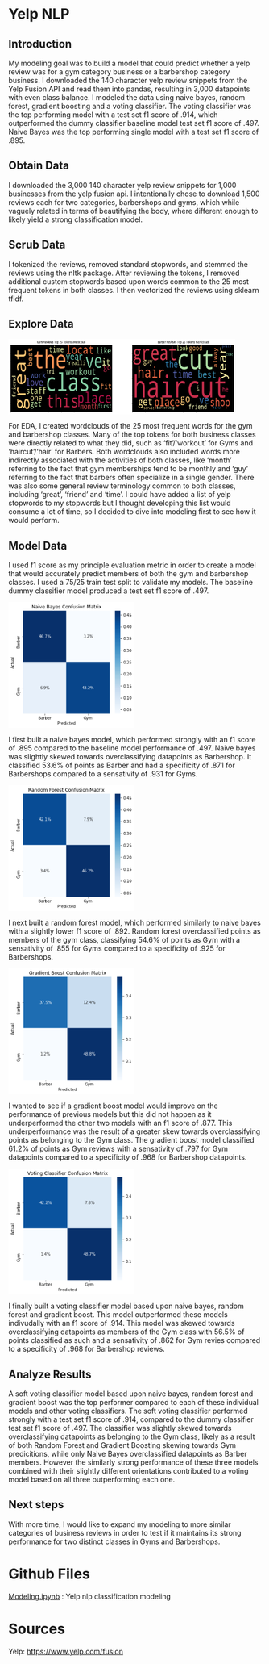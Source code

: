 # Yelp NLP

## Introduction
My modeling goal was to build a model that could predict whether a yelp review was for a gym category business or a barbershop category business.  I downloaded the 140 character yelp review snippets from the Yelp Fusion API and read them into pandas, resulting in 3,000 datapoints with even class balance.  I modeled the data using naive bayes, random forest, gradient boosting and a voting classifier.  The voting classifier was the top performing model with a test set f1 score of .914, which outperformed the dummy classifier baseline model test set f1 score of .497.  Naive Bayes was the top performing single model with a test set f1 score of .895.

## Obtain Data
I downloaded the 3,000 140 character yelp review snippets for 1,000 businesses from the yelp fusion api.  I intentionally chose to download 1,500 reviews each for two categories, barbershops and gyms, which while vaguely related in terms of beautifying the body, where different enough to likely yield a strong classification model.

## Scrub Data
I tokenized the reviews, removed standard stopwords, and stemmed the reviews using the nltk package.  After reviewing the tokens, I removed additional custom stopwords based upon words common to the 25 most frequent tokens in both classes.  I then vectorized the reviews using sklearn tfidf.

## Explore Data

<a href="url"><img src="Images/post-stopword_wordcloud.png" align="middle" height="150" width="450" ></a>

For EDA, I created wordclouds of the 25 most frequent words for the gym and barbershop classes.  Many of the top tokens for both business classes were directly related to what they did, such as ‘fit’/‘workout’ for Gyms and ‘haircut’/‘hair’ for Barbers. Both wordclouds also included words more indirectly associated with the activities of both classes, like ‘month’ referring to the fact that gym memberships tend to be monthly and ‘guy’ referring to the fact that barbers often specialize in a single gender. There was also some general review terminology common to both classes, including ‘great’, ‘friend’ and ‘time’. I could have added a list of yelp stopwords to my stopwords but I thought developing this list would consume a lot of time, so I decided to dive into modeling first to see how it would perform.

## Model Data
I used f1 score as my principle evaluation metric in order to create a model that would accurately predict members of both the gym and barbershop classes. I used a 75/25 train test split to validate my models.  The baseline dummy classifier model produced a test set f1 score of .497.  

<a href="url"><img src="Images/nb_confusion_matrix.png" align="middle" height="250" width="250" ></a>

I first built a naive bayes model, which performed strongly with an f1 score of .895 compared to the baseline model performance of .497.  Naive bayes was slightly skewed towards overclassifying datapoints as Barbershop.  It classified 53.6% of points as Barber and had a specificity of .871 for Barbershops compared to a sensativity of .931 for Gyms.

<a href="url"><img src="Images/rf_confusion_matrix.png" align="middle" height="250" width="250" ></a>

I next built a random forest model, which performed similarly to naive bayes with a slightly lower f1 score of .892.  Random forest overclassified points as members of the gym class, classifying 54.6% of points as Gym with a sensativity of .855 for Gyms compared to a specificity of .925 for Barbershops.

<a href="url"><img src="Images/gb_confusion_matrix.png" align="middle" height="250" width="250" ></a>

I wanted to see if a gradient boost model would improve on the performance of previous models but this did not happen as it underperformed the other two models with an f1 score of .877.  This underperformance was the result of a greater skew towards overclassifying points as belonging to the Gym class.  The gradient boost model classified 61.2% of points as Gym reviews with a sensativity of .797 for Gym datapoints compared to a specificity of .968 for Barbershop datapoints.

<a href="url"><img src="Images/vc_confusion_matrix.png" align="middle" height="250" width="250" ></a>

I finally built a voting classifier model based upon naive bayes, random forest and gradient boost.  This model outperformed these models indivudally with an f1 score of .914.  This model was skewed towards overclassifying datapoints as members of the Gym class with 56.5% of points classified as such and a sensativity of .862 for Gym revies compared to a specificity of .968 for Barbershop reviews.

## Analyze Results
A soft voting classifier model based upon naive bayes, random forest and gradient boost was the top performer compared to each of these individual models and other voting classifiers.  The soft voting classifier performed strongly with a test set f1 score of .914, compared to the dummy classifier test set f1 score of .497.  The classifier was slightly skewed towards overclassifying datapoints as belonging to the Gym class, likely as a result of both Random Forest and Gradient Boosting skewing towards Gym predicitions, while only Naive Bayes overclassified datapoints as Barber members.  However the similarly strong performance of these three models combined with their slightly different orientations contributed to a voting model based on all three outperforming each one.

## Next steps
With more time, I would like to expand my modeling to more similar categories of business reviews in order to test if it maintains its strong performance for two distinct classes in Gyms and Barbershops.  

# Github Files
[Modeling.ipynb](https://github.com/blantj/yelp_nlp/blob/main/Modeling.ipynb) :  Yelp nlp classification modeling

# Sources
Yelp: https://www.yelp.com/fusion
